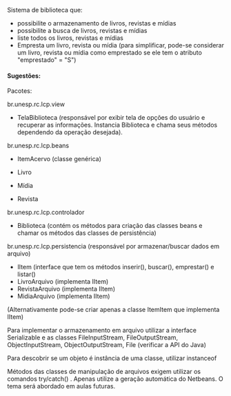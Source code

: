 Sistema de biblioteca que:

- possibilite o armazenamento de livros, revistas e mídias
- possibilite a busca de livros, revistas e mídias
- liste todos os livros, revistas e mídias
- Empresta um livro, revista ou mídia (para simplificar, pode-se considerar um
livro, revista ou mídia como emprestado se ele tem o atributo "emprestado" = "S")

#### Sugestões:
Pacotes:

br.unesp.rc.lcp.view

- TelaBiblioteca (responsável por exibir tela de opções do usuário e recuperar
as informações. Instancia Biblioteca e chama seus métodos dependendo da
operação desejada).

br.unesp.rc.lcp.beans

- ItemAcervo (classe genérica)

- Livro
- Mídia
- Revista

br.unesp.rc.lcp.controlador

- Biblioteca (contém os métodos para criação das classes beans e chamar os métodos das classes de persistência)

br.unesp.rc.lcp.persistencia (responsável por armazenar/buscar dados em arquivo)

- IItem (interface que tem os métodos inserir(), buscar(), emprestar() e listar()
- LivroArquivo (implementa IItem)
- RevistaArquivo (implementa IItem)
- MidiaArquivo (implementa IItem)

(Alternativamente pode-se criar apenas a classe ItemItem que implementa IItem)

Para implementar o armazenamento em arquivo utilizar a interface Serializable e
as classes FileInputStream, FileOutputStream, ObjectInputStream,
 ObjectOutputStream, File (verificar a API do Java)

Para descobrir se um objeto é instância de uma classe, utilizar instanceof

Métodos das classes de manipulação de arquivos exigem utilizar os comandos
try/catch() . Apenas utilize a geração automática do Netbeans. O tema será
abordado em aulas futuras.
